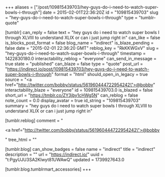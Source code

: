 +++
aliases = ["/post/109815439703/hey-guys-do-i-need-to-watch-super-bowls-i-through"]
date = 2015-02-01T22:36:20Z
id = "109815439703"
slug = "hey-guys-do-i-need-to-watch-super-bowls-i-through"
type = "tumblr-quote"

[tumblr]
can_reply = false
text = "hey guys do i need to watch super bowls I through XLVIII to understand XLIX or can i just jump right in"
can_like = false
is_blocks_post_format = false
blog_name = "indirect"
is_blaze_pending = false
date = "2015-02-01 22:36:20 GMT"
reblog_key = "RkKKWGxV"
slug = "hey-guys-do-i-need-to-watch-super-bowls-i-through"
timestamp = 1422830180.0
interactability_reblog = "everyone"
can_send_in_message = true
state = "published"
can_blaze = false
type = "quote"
post_url = "https://indirect.io/post/109815439703/hey-guys-do-i-need-to-watch-super-bowls-i-through"
format = "html"
should_open_in_legacy = true
source = "<a href=\"http://twitter.com/bobby/status/561960444722954242\">@bobby</a>"
interactability_blaze = "everyone"
id = 109815439703.0
is_blazed = false
short_url = "https://tmblr.co/ZY3jby1cHWg5N"
can_reblog = false
note_count = 0.0
display_avatar = true
id_string = "109815439703"
summary = "hey guys do i need to watch super bowls I through XLVIII to understand XLIX or can i just jump right in"

[tumblr.reblog]
comment = "<p><a href=\"http://twitter.com/bobby/status/561960444722954242\">@bobby</a></p>"
tree_html = ""

[tumblr.blog]
can_show_badges = false
name = "indirect"
title = "indirect"
description = ""
url = "https://indirect.io/"
uuid = "t:PgyUJU3SA2Klwyt81UWAwQ"
updated = 1739927643.0

[tumblr.blog.tumblrmart_accessories]
+++
